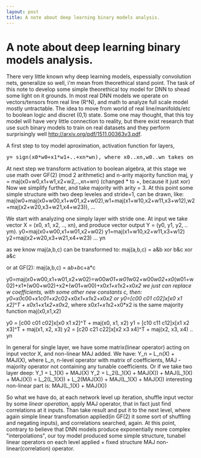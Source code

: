 ```yaml
---
layout: post
title: A note about deep learning binary models analysis.
---
```


A note about deep learning binary models analysis.
==================================================

There very little known why deep learning models, espessially convolution nets, generalize so well, i'm mean from theorethical stand point. 
The task of this note to develop some simple theorethical toy model for DNN to shead some light on it grounds.
In most real DNN models we operate on vectors/tensors from real line (R^N), and math to analyze full scale model mostly untractable. 
The idea to move from world of real line/manifolds/etc to boolean logic and discret (0,1) state. Some one may thought, that this toy model will have very little connection to reality, but there exist research that use such binary models to train on real datasets and they perform surprisingly well http://arxiv.org/pdf/1511.00363v3.pdf.

A first step to toy model aproximation, activation function for layers, 
<pre>
y= sign(x0*w0+x1*w1+..+xn*wn), where x0..xn,w0..wn takes on {-1, +1 }.
</pre>
At next step we transform activation to boolean algebra, at this stage we use math over GF(2) (mod 2 arithmetic) and n-arity majority function maj, y = maj(x0+w0,x1+w1,x2+w2,..,xn+wn) (changed * to +, because it just xor)
Now we simplify further, and take majority with arity = 3. At this point some simple structure with two deep leveles and stride=1, can be drawn, like:
maj(w0+maj(x0+w00,x1+w01,x2+w02),w1+maj(x1+w10,x2+w11,x3+w12),w2+maj(x2+w20,x3+w21,x4+w23)), ...

We start with analyzing one simply layer with stride one. At input we take vector X = (x0, x1, x2, .., xn), and produce vector output Y = (y0, y1, y2, .. ym).
y0=maj(x0+w00,x1+w01,x2+w02)
y1=maj(x1+w10,x2+w11,x3+w12)
y2=maj(x2+w20,x3+w21,x4+w23)
...
yn

as we know maj(a,b,c) can be transformed to:
maj(a,b,c) = a&b xor b&c xor a&c

or at GF(2):
maj(a,b,c) = a*b+b*c+a*c

y0=maj(x0+w00,x1+w01,x2+w02)=w00*w01+w01*w02+w00*w02+x0*(w01+w02)+x1*(w00+w02)+x2*(w01+w00)+x0*x1+x1*x2+x0*x2
we just can replace w coefficients, with some other new constants c, then:
y0=x0*c00+x1*c01+x2*c02+x0*x1+x1*x2+x0*x2 or
y0=[c00 c01 c02]x[x0 x1 x2]^T + x0*x1+x1*x2+x0*x2, where x0*x1+x1*x2+x0*x2 is the same majority function maj(x0,x1,x2)

y0 = [c00 c01 c02]x[x0 x1 x2]^T + maj(x0, x1, x2)
y1 = [c10 c11 c12]x[x1 x2 x3]^T + maj(x1, x2, x3)
y2 = [c20 c21 c22]x[x2 x3 x4]^T + maj(x2, x3, x4)
..
yn 

In general for single layer, we have some matrix(linear operator) acting on input vector X, and non-linear MAJ added.
We have:
Y_n = L_n(X) + MAJ(X), where L_n, n-level operator with matrix of coefficients, MAJ - majority operator not containing any tunable coefficients.
Or if we take two layer deep:
Y_1 = L_1(X) + MAJ(X)
Y_2 = L_2(L_1(X) + MAJ(X)) + MAJ(L_1(X) + MAJ(X)) = L_2(L_1(X)) + L_2(MAJ(X)) + MAJ(L_1(X) + MAJ(X))
interesting non-linear part is:
MAJ(L_1(X) + MAJ(X))

So what we have do, at each network level up iteration, shuffle input vector by some *linear operation*, apply MAJ operator, that in fact just find correlations at it inputs.
Than take result and put it to the next level, where again simple linear transfomation applied(in GF(2) it some sort of shuffling and negating inputs), and correlations searched, again.
At this point, contrary to believe that DNN models produce exponentially more complex "interpolations", our toy model produced some simple structure, tunabel linear operators on each level applied + fixed structure MAJ non-linear(correlation) operator.